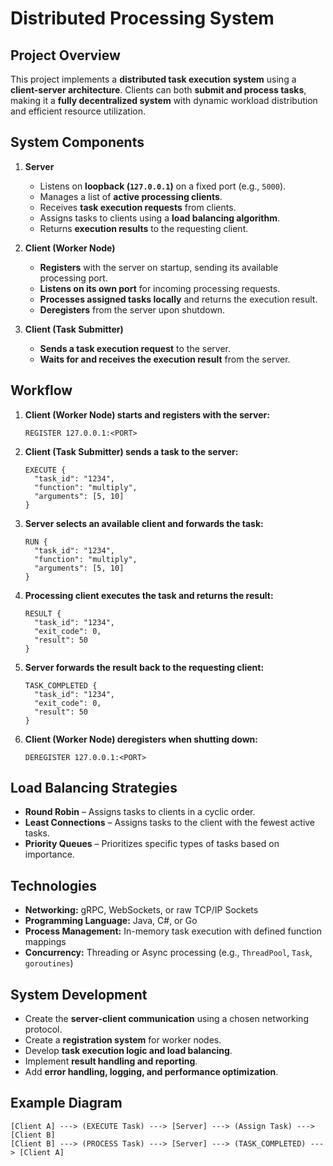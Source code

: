 # **Distributed Processing System**

## **Project Overview**
This project implements a **distributed task execution system** using a **client-server architecture**. Clients can both **submit and process tasks**, making it a **fully decentralized system** with dynamic workload distribution and efficient resource utilization.

## **System Components**
1. **Server**
   - Listens on **loopback (`127.0.0.1`)** on a fixed port (e.g., `5000`).
   - Manages a list of **active processing clients**.
   - Receives **task execution requests** from clients.
   - Assigns tasks to clients using a **load balancing algorithm**.
   - Returns **execution results** to the requesting client.

2. **Client (Worker Node)**
   - **Registers** with the server on startup, sending its available processing port.
   - **Listens on its own port** for incoming processing requests.
   - **Processes assigned tasks locally** and returns the execution result.
   - **Deregisters** from the server upon shutdown.

3. **Client (Task Submitter)**
   - **Sends a task execution request** to the server.
   - **Waits for and receives the execution result** from the server.

## **Workflow**
1. **Client (Worker Node) starts and registers with the server:**
   ```
   REGISTER 127.0.0.1:<PORT>
   ```
2. **Client (Task Submitter) sends a task to the server:**
   ```
   EXECUTE {
     "task_id": "1234",
     "function": "multiply",
     "arguments": [5, 10]
   }
   ```
3. **Server selects an available client and forwards the task:**
   ```
   RUN {
     "task_id": "1234",
     "function": "multiply",
     "arguments": [5, 10]
   }
   ```
4. **Processing client executes the task and returns the result:**
   ```
   RESULT {
     "task_id": "1234",
     "exit_code": 0,
     "result": 50
   }
   ```
5. **Server forwards the result back to the requesting client:**
   ```
   TASK_COMPLETED {
     "task_id": "1234",
     "exit_code": 0,
     "result": 50
   }
   ```
6. **Client (Worker Node) deregisters when shutting down:**
   ```
   DEREGISTER 127.0.0.1:<PORT>
   ```

## **Load Balancing Strategies**
- **Round Robin** – Assigns tasks to clients in a cyclic order.
- **Least Connections** – Assigns tasks to the client with the fewest active tasks.
- **Priority Queues** – Prioritizes specific types of tasks based on importance.

## **Technologies**
- **Networking:** gRPC, WebSockets, or raw TCP/IP Sockets
- **Programming Language:** Java, C#, or Go
- **Process Management:** In-memory task execution with defined function mappings
- **Concurrency:** Threading or Async processing (e.g., `ThreadPool`, `Task`, `goroutines`)

## **System Development**
- Create the **server-client communication** using a chosen networking protocol.
- Create a **registration system** for worker nodes.
- Develop **task execution logic and load balancing**.
- Implement **result handling and reporting**.
- Add **error handling, logging, and performance optimization**.

## **Example Diagram**
```plaintext
[Client A] ---> (EXECUTE Task) ---> [Server] ---> (Assign Task) ---> [Client B]
[Client B] ---> (PROCESS Task) ---> [Server] ---> (TASK_COMPLETED) ---> [Client A]
```
